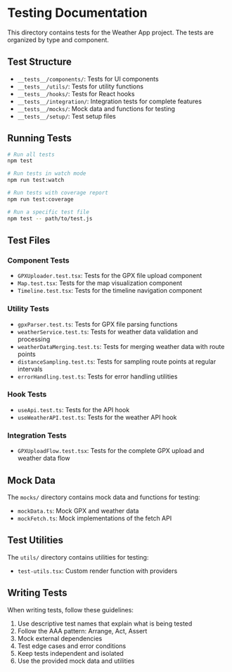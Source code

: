 # Testing Documentation

This directory contains tests for the Weather App project. The tests are organized by type and component.

## Test Structure

- `__tests__/components/`: Tests for UI components
- `__tests__/utils/`: Tests for utility functions
- `__tests__/hooks/`: Tests for React hooks
- `__tests__/integration/`: Integration tests for complete features
- `__tests__/mocks/`: Mock data and functions for testing
- `__tests__/setup/`: Test setup files

## Running Tests

```bash
# Run all tests
npm test

# Run tests in watch mode
npm run test:watch

# Run tests with coverage report
npm run test:coverage

# Run a specific test file
npm test -- path/to/test.js
```

## Test Files

### Component Tests

- `GPXUploader.test.tsx`: Tests for the GPX file upload component
- `Map.test.tsx`: Tests for the map visualization component
- `Timeline.test.tsx`: Tests for the timeline navigation component

### Utility Tests

- `gpxParser.test.ts`: Tests for GPX file parsing functions
- `weatherService.test.ts`: Tests for weather data validation and processing
- `weatherDataMerging.test.ts`: Tests for merging weather data with route points
- `distanceSampling.test.ts`: Tests for sampling route points at regular intervals
- `errorHandling.test.ts`: Tests for error handling utilities

### Hook Tests

- `useApi.test.ts`: Tests for the API hook
- `useWeatherAPI.test.ts`: Tests for the weather API hook

### Integration Tests

- `GPXUploadFlow.test.tsx`: Tests for the complete GPX upload and weather data flow

## Mock Data

The `mocks/` directory contains mock data and functions for testing:

- `mockData.ts`: Mock GPX and weather data
- `mockFetch.ts`: Mock implementations of the fetch API

## Test Utilities

The `utils/` directory contains utilities for testing:

- `test-utils.tsx`: Custom render function with providers

## Writing Tests

When writing tests, follow these guidelines:

1. Use descriptive test names that explain what is being tested
2. Follow the AAA pattern: Arrange, Act, Assert
3. Mock external dependencies
4. Test edge cases and error conditions
5. Keep tests independent and isolated
6. Use the provided mock data and utilities
